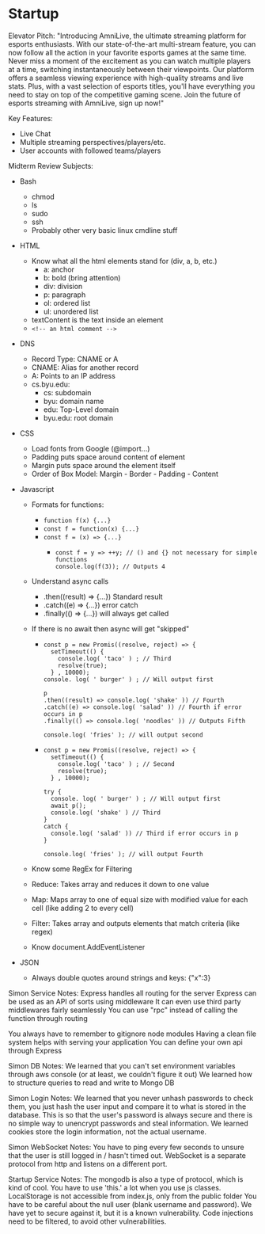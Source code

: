 # Startup

Elevator Pitch:
"Introducing AmniLive, the ultimate streaming platform for esports enthusiasts. With our state-of-the-art multi-stream feature, you can now follow all the action in your favorite esports games at the same time. Never miss a moment of the excitement as you can watch multiple players at a time, switching instantaneously between their viewpoints. Our platform offers a seamless viewing experience with high-quality streams and live stats. Plus, with a vast selection of esports titles, you'll have everything you need to stay on top of the competitive gaming scene. Join the future of esports streaming with AmniLive, sign up now!"

Key Features:

- Live Chat
- Multiple streaming perspectives/players/etc.
- User accounts with followed teams/players


Midterm Review Subjects:
- Bash
  - chmod
  - ls
  - sudo
  - ssh
  - Probably other very basic linux cmdline stuff
- HTML
  - Know what all the html elements stand for (div, a, b, etc.)
    - a: anchor
    - b: bold (bring attention)
    - div: division
    - p: paragraph
    - ol: ordered list
    - ul: unordered list
  - textContent is the text inside an element
  - ```<!-- an html comment -->```
- DNS
  - Record Type: CNAME or A
  - CNAME: Alias for another record
  - A: Points to an IP address
  - cs.byu.edu:
    - cs: subdomain
    - byu: domain name
    - edu: Top-Level domain
    - byu.edu: root domain
- CSS
  - Load fonts from Google (@import...)
  - Padding puts space around content of element
  - Margin puts space around the element itself
  - Order of Box Model: Margin - Border - Padding - Content
- Javascript
  - Formats for functions:
    - ```function f(x) {...}```
    - ```const f = function(x) {...}```
    - ```const f = (x) => {...}```
      - ```
        const f = y => ++y; // () and {} not necessary for simple functions
        console.log(f(3)); // Outputs 4
        ```
  - Understand async calls
    - .then((result) => {...}) Standard result
    - .catch((e) => {...}) error catch
    - .finally(() => {...}) will always get called
  - If there is no await then async will get "skipped"
    - ```
      const p = new Promis((resolve, reject) => {
        setTimeout(() {
          console.log( 'taco' ) ; // Third
          resolve(true);
        } , 10000);
      console. log( ' burger' ) ; // Will output first
      
      p
      .then((result) => console.log( 'shake' )) // Fourth
      .catch((e) => console.log( 'salad' )) // Fourth if error occurs in p
      .finally(() => console.log( 'noodles' )) // Outputs Fifth
      
      console.log( 'fries' ); // will output second
      ```
      
    - ```
      const p = new Promis((resolve, reject) => {
        setTimeout(() {
          console.log( 'taco' ) ; // Second
          resolve(true);
        } , 10000);
      
      try {
        console. log( ' burger' ) ; // Will output first
        await p();
        console.log( 'shake' ) // Third
      }
      catch {
        console.log( 'salad' )) // Third if error occurs in p
      }      
      
      console.log( 'fries' ); // will output Fourth
      ```
      
  - Know some RegEx for Filtering
  - Reduce: Takes array and reduces it down to one value
  - Map: Maps array to one of equal size with modified value for each cell (like adding 2 to every cell)
  - Filter: Takes array and outputs elements that match criteria (like regex)
  - Know document.AddEventListener
  
- JSON
  - Always double quotes around strings and keys: {"x":3}



Simon Service Notes:
  Express handles all routing for the server
  Express can be used as an API of sorts using middleware
  It can even use third party middlewares fairly seamlessly
  You can use "rpc" instead of calling the function through routing
  
You always have to remember to gitignore node modules
Having a clean file system helps with serving your application
You can define your own api through Express



Simon DB Notes:
We learned that you can't set environment variables through aws console (or at least, we couldn't figure it out)
We learned how to structure queries to read and write to Mongo DB

Simon Login Notes:
We learned that you never unhash passwords to check them, you just hash the user input and compare it to what is stored in the database.
This is so that the user's password is always secure and there is no simple way to unencrypt passwords and steal information.
We learned cookies store the login information, not the actual username.

Simon WebSocket Notes:
You have to ping every few seconds to unsure that the user is still logged in / hasn't timed out.
WebSocket is a separate protocol from http and listens on a different port.

Startup Service Notes:
The mongodb is also a type of protocol, which is kind of cool.
You have to use 'this.' a lot when you use js classes.
LocalStorage is not accessible from index.js, only from the public folder
You have to be careful about the null user (blank username and password). We have yet to secure against it, but it is a known vulnerability.
Code injections need to be filtered, to avoid other vulnerabilities.
